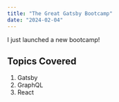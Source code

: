 ```yaml
---
title: "The Great Gatsby Bootcamp"
date: "2024-02-04"
---
```


I just launched a new bootcamp!

## Topics Covered

1. Gatsby
2. GraphQL
3. React